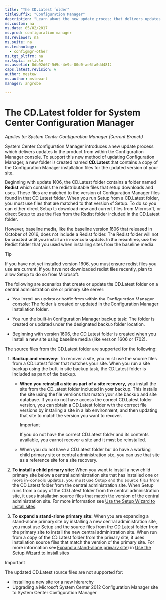 ```yaml
---
title: "The CD.Latest folder"
titleSuffix: "Configuration Manager"
description: "Learn about the new update process that delivers updates to the product from within the Configuration Manager console."
ms.custom: na
ms.date: 05/02/2017
ms.prod: configuration-manager
ms.reviewer: na
ms.suite: na
ms.technology:
  - configmgr-other
ms.tgt_pltfrm: na
ms.topic: article
ms.assetid: 8db92d67-5d9c-4e9c-80d0-ae6fa0dd4817
caps.latest.revision: 6
author: mestew
ms.author: mstewart
manager: angrobe

---
```

# The CD.Latest folder for System Center Configuration Manager

*Applies to: System Center Configuration Manager (Current Branch)*

System Center Configuration Manager introduces a new update process which delivers updates to the product from within the Configuration Manager console. To support this new method of updating Configuration Manager, a new folder is created named **CD.Latest** that contains a copy of the Configuration Manager installation files for the updated version of your site.  

Beginning with update 1606, the CD.Latest folder contains a folder named **Redist** which contains the redistributable files that setup downloads and uses. These files are matched to the version of Configuration Manager files found in that CD.Latest folder. When you run Setup from a CD.Latest folder, you must use files that are matched to that version of Setup. To do so you can either direct Setup to download new and current files from Microsoft, or direct Setup to use the files from the Redist folder included in the CD.Latest folder.

However, baseline media, like the baseline version 1606 that released in October of 2016, does not include a Redist folder. The Redist folder will not be created until you install an in-console update. In the meantime, use the Redist folder that you used when installing sites from the baseline media.  

> [!TIP]
> If you have not yet installed version 1606, you must ensure redist files you use are current. If you have not downloaded redist files recently, plan to allow Setup to do so from Microsoft.   

 The following are scenarios that create or update the CD.Latest folder on a central administration site or primary site server:  

-   You install an update or hotfix from within the Configuration Manager console: The folder is created or updated in the Configuration Manager installation folder.  

-   You run the built-in Configuration Manager backup task: The folder is created or updated under the designated backup folder location.  

-  Beginning with version 1606, the CD.Latest folder is created when you install a new site using baseline media (like version 1606 or 1702).

The source files from the CD.Latest folder are supported for the following:  

1.  **Backup and recovery:** To recover a site, you must use the source files from a CD.Latest folder that matches your site. When you run a site backup using the built-in site backup task, the CD.Latest folder is included as part of the backup.

    -   **When you reinstall a site as part of a site recovery,** you install the site from the CD.Latest folder included in your backup. This installs the site using the file versions that match your site backup and site database.  If you do not have access the correct CD.Latest folder version, you can obtain a CD.Latest folder with the correct file versions by installing a site in a lab environment, and then updating that site to match the version you want to recover.

        > [!IMPORTANT]  
        >  If you do not have the correct CD.Latest folder and its contents available, you cannot recover a site and it must be reinstalled.  

    -   When you do not have a CD.Latest folder but do have a working child primary site or central administration site, you can use that site as a reference site for a site recovery.  

2.  **To install a child primary site:** When you want to install a new child primary site below a central administration site that has installed one or more in-console updates, you must use Setup and the source files from the CD.Latest folder from the central administration site. When Setup runs from a copy of the CD.Latest folder from the central administration site, it uses installation source files that match the version of the central administration site. For more information see [Use the Setup Wizard to install sites](../../../core/servers/deploy/install/use-the-setup-wizard-to-install-sites.md).  

3.  **To expand a stand-alone primary site:** When you are expanding a stand-alone primary site by installing a new central administration site, you must use Setup and the source files from the CD.Latest folder from the primary site to install the new central administration site. When run from a copy of the CD.Latest folder from the primary site, it uses installation source files that match the version of the primary site. For more information see [Expand a stand-alone primary site](../../../core/servers/deploy/install/use-the-setup-wizard-to-install-sites.md#bkmk_expand)) in [Use the Setup Wizard to install sites](../../../core/servers/deploy/install/use-the-setup-wizard-to-install-sites.md)

> [!IMPORTANT]  
>  The updated CD.Latest source files are not supported for:  
>   
>  -   Installing a new site for a new hierarchy  
>  -   Upgrading a Microsoft System Center 2012 Configuration Manager site to System Center Configuration Manager
